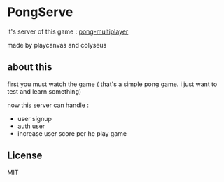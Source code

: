 # PongServe

it's server of this game : [pong-multiplayer](https://playcanvas.com/project/620126/overview/pongmultiplayer)

made by playcanvas and colyseus

## about this

first you must watch the game ( that's a simple pong game. i just want to test and learn something)

now this server can handle :
- user signup 
- auth user
- increase user score per he play game 


## License

MIT
